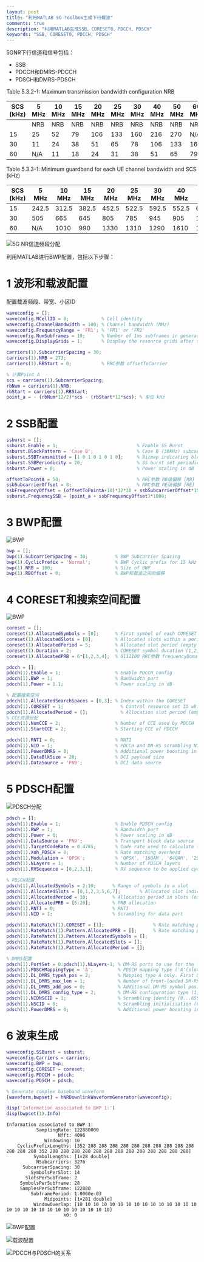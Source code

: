 ```yaml
---
layout: post
title: "利用MATLAB 5G Toolbox生成下行载波"
comments: true
description: "利用MATLAB生成SSB、CORESET0、PDCCH、PDSCH"
keywords: "SSB, CORESET0, PDCCH, PDSCH"
---
```


5GNR下行信道和信号包括：
- SSB
- PDCCH和DMRS-PDCCH
- PDSCH和DMRS-PDSCH

Table 5.3.2-1: Maximum transmission bandwidth configuration NRB

| SCS \(kHz\) | 5 MHz | 10 MHz | 15 MHz | 20 MHz | 25 MHz | 30 MHz | 40 MHz | 50 MHz | 60 MHz | 80 MHz | 90 MHz | 100 MHz |
|-------------|-------|--------|--------|--------|--------|--------|--------|--------|--------|--------|--------|---------|
|             | NRB   | NRB    | NRB    | NRB    | NRB    | NRB    | NRB    | NRB    | NRB    | NRB    | NRB    | NRB     |
| 15          | 25    | 52     | 79     | 106    | 133    | 160    | 216    | 270    | N/A    | N/A    | N/A    | N/A     |
| 30          | 11    | 24     | 38     | 51     | 65     | 78     | 106    | 133    | 162    | 217    | 245    | 273     |
| 60          | N/A   | 11     | 18     | 24     | 31     | 38     | 51     | 65     | 79     | 107    | 121    | 135     |


Table 5.3.3-1: Minimum guardband for each UE channel bandwidth and SCS (kHz)

| SCS \(kHz\) | 5 MHz  | 10 MHz | 15 MHz | 20 MHz | 25 MHz | 30 MHz | 40 MHz | 50 MHz | 60 MHz | 80 MHz | 90 MHz | 100 MHz |
|-------------|--------|--------|--------|--------|--------|--------|--------|--------|--------|--------|--------|---------|
| 15          | 242\.5 | 312\.5 | 382\.5 | 452\.5 | 522\.5 | 592\.5 | 552\.5 | 692\.5 | N/A    | N/A    | N/A    | N/A     |
| 30          | 505    | 665    | 645    | 805    | 785    | 945    | 905    | 1045   | 825    | 925    | 885    | 845     |
| 60          | N/A    | 1010   | 990    | 1330   | 1310   | 1290   | 1610   | 1570   | 1530   | 1450   | 1410   | 1370    |


![5G NR信道频段分配](https://raw.githubusercontent.com/ykqin/imageData/master/blog/38101-1-fig5.3.1-1-NRchannel.png)

利用MATLAB进行BWP配置，包括以下步骤： 

# 1 波形和载波配置

配置载波频段、带宽、小区ID
```matlab
waveconfig = [];
waveconfig.NCellID = 0;            % Cell identity
waveconfig.ChannelBandwidth = 100; % Channel bandwidth (MHz)
waveconfig.FrequencyRange = 'FR1'; % 'FR1' or 'FR2'
waveconfig.NumSubframes = 10;      % Number of 1ms subframes in generated waveform (1,2,4,8 slots per 1ms subframe, depending on SCS)
waveconfig.DisplayGrids = 1;       % Display the resource grids after signal generation

carriers(1).SubcarrierSpacing = 30;
carriers(1).NRB = 273;
carriers(1).RBStart = 0;           % RRC参数 offsetToCarrier

% 计算Point A
scs = carriers(1).SubcarrierSpacing;
rbNum = carriers(1).NRB;
rbStart = carriers(1).RBStart;                    
point_a = - (rbNum*12/2)*scs - (rbStart*12*scs); % 单位 kHz
```

# 2 SSB配置

```matlab
ssburst = [];
ssburst.Enable = 1;                             % Enable SS Burst
ssburst.BlockPattern = 'Case B';                % Case B (30kHz) subcarrier spacing
ssburst.SSBTransmitted = [1 0 1 0 1 0 1 0];     % Bitmap indicating blocks transmitted in a 5ms half-frame burst
ssburst.SSBPeriodicity = 20;                    % SS burst set periodicity in ms (5, 10, 20, 40, 80, 160)
ssburst.Power = 0;                              % Power scaling in dB

offsetToPointA = 50;                            % RRC参数 RB级偏移 [RB] 
ssbSubcarrierOffset = 8;                        % RRC参数 RE级偏移 [RE]
ssbFrequencyOffset = (offsetToPointA+10)*12*30 + ssbSubcarrierOffset*15; % SSB起点相对于Point A的频率偏移 [kHz]
ssburst.FrequencySSB = (point_a + ssbFrequencyOffset)*1000;              % 相对于载波中心频点的偏移 (5kHz的倍数)
```

# 3 BWP配置
![BWP](https://ww2.mathworks.cn/help/examples/5g/win64/xxbwp.png)

```matlab
bwp = [];
bwp(1).SubcarrierSpacing = 30;          % BWP Subcarrier Spacing
bwp(1).CyclicPrefix = 'Normal';         % BWP Cyclic prefix for 15 kHz
bwp(1).NRB = 100;                       % Size of BWP
bwp(1).RBOffset = 0;                    % BWP和载波之间的偏移                 
```

# 4 CORESET和搜索空间配置

![BWP](https://ww2.mathworks.cn/help/examples/5g/win64/xxcoresetAlloc.png)

```matlab
coreset = [];
coreset(1).AllocatedSymbols = [0];      % First symbol of each CORESET monitoring opportunity in a slot
coreset(1).AllocatedSlots = [0];        % Allocated slots within a period
coreset(1).AllocatedPeriod = 5;         % Allocated slot period (empty implies no repetition)
coreset(1).Duration = 2;                % CORESET symbol duration (1,2,3)
coreset(1).AllocatedPRB = 6*[1,2,3,4];  % 0111100 RRC参数 frequencyDomainResources
```

```matlab
pdcch = [];
pdcch(1).Enable = 1;                    % Enable PDCCH config
pdcch(1).BWP = 1;                       % Bandwidth part
pdcch(1).Power = 1.1;                   % Power scaling in dB

% 配置搜索空间
pdcch(1).AllocatedSearchSpaces = [0,3]; % Index within the CORESET 
pdcch(1).CORESET = 1;                     % Control resource set ID which carries this PDCCH
pdcch(1).AllocatedPeriod = [];            % Allocation slot period (empty implies no repetition)
% CCE资源分配
pdcch(1).NumCCE = 2;                    % Number of CCE used by PDCCH
pdcch(1).StartCCE = 2;                  % Starting CCE of PDCCH

pdcch(1).RNTI = 0;                      % RNTI
pdcch(1).NID = 1;                       % PDCCH and DM-RS scrambling NID 
pdcch(1).PowerDMRS = 0;                 % Additional power boosting in dB
pdcch(1).DataBlkSize = 20;              % DCI payload size
pdcch(1).DataSource = 'PN9';            % DCI data source
```

# 5 PDSCH配置

![PDSCH分配](https://ww2.mathworks.cn/help/examples/5g/win64/xxpdschAlloc.png)

```matlab
pdsch = [];
pdsch(1).Enable = 1;                    % Enable PDSCH config
pdsch(1).BWP = 1;                       % Bandwidth part
pdsch(1).Power = 0;                     % Power scaling in dB
pdsch(1).DataSource = 'PN9';            % Transport block data source 
pdsch(1).TargetCodeRate = 0.4785;       % Code rate used to calculate transport block sizes
pdsch(1).Xoh_PDSCH = 0;                 % Rate matching overhead
pdsch(1).Modulation = 'QPSK';           % 'QPSK', '16QAM', '64QAM', '256QAM'
pdsch(1).NLayers = 1;                   % Number of PDSCH layers
pdsch(1).RVSequence = [0,2,3,1];        % RV sequence to be applied cyclically across the PDSCH allocation sequence

% PDSCH配置
pdsch(1).AllocatedSymbols = 2:10;      % Range of symbols in a slot
pdsch(1).AllocatedSlots = [0,1,2,3,5,6,7];       % Allocated slot indices
pdsch(1).AllocatedPeriod = 10;         % Allocation period in slots (empty implies no repetition)
pdsch(1).AllocatedPRB = [5:20];        % PRB allocation
pdsch(1).RNTI = 0;                     % RNTI
pdsch(1).NID = 1;                      % Scrambling for data part

pdsch(1).RateMatch(1).CORESET = [1];                  % Rate matching pattern, defined by one CORESET
pdsch(1).RateMatch(1).Pattern.AllocatedPRB = [];      % Rate matching pattern, defined by set of 'bitmaps'
pdsch(1).RateMatch(1).Pattern.AllocatedSymbols = [];
pdsch(1).RateMatch(1).Pattern.AllocatedSlots = [];
pdsch(1).RateMatch(1).Pattern.AllocatedPeriod = [];

% DMRS配置
pdsch(1).PortSet = 0:pdsch(1).NLayers-1; % DM-RS ports to use for the layers
pdsch(1).PDSCHMappingType = 'A';         % PDSCH mapping type ('A'(slot-wise),'B'(non slot-wise))
pdsch(1).DL_DMRS_typeA_pos = 2;          % Mapping type A only. First DM-RS symbol position (2,3)
pdsch(1).DL_DMRS_max_len = 1;            % Number of front-loaded DM-RS symbols (1(single symbol),2(double symbol))      
pdsch(1).DL_DMRS_add_pos = 0;            % Additional DM-RS symbol positions (max range 0...3)
pdsch(1).DL_DMRS_config_type = 2;        % DM-RS configuration type (1,2)
pdsch(1).NIDNSCID = 1;                   % Scrambling identity (0...65535)
pdsch(1).NSCID = 0;                      % Scrambling initialisation (0,1)
pdsch(1).PowerDMRS = 0;                  % Additional power boosting in dB
```


# 6 波束生成

```matlab
waveconfig.SSBurst = ssburst;
waveconfig.Carriers = carriers;
waveconfig.BWP = bwp;
waveconfig.CORESET = coreset;
waveconfig.PDCCH = pdcch;
waveconfig.PDSCH = pdsch;

% Generate complex baseband waveform
[waveform,bwpset] = hNRDownlinkWaveformGenerator(waveconfig);

disp('Information associated to BWP 1:')
disp(bwpset(1).Info)
```

```
Information associated to BWP 1:
           SamplingRate: 122880000
                   Nfft: 4096
              Windowing: 10
    CyclicPrefixLengths: [352 288 288 288 288 288 288 288 288 288 288 288 288 288 352 288 288 288 288 288 288 288 288 288 288 288 288 288]
          SymbolLengths: [1×28 double]
           NSubcarriers: 3276
      SubcarrierSpacing: 30
         SymbolsPerSlot: 14
       SlotsPerSubframe: 2
     SymbolsPerSubframe: 28
     SamplesPerSubframe: 122880
         SubframePeriod: 1.0000e-03
              Midpoints: [1×281 double]
          WindowOverlap: [10 10 10 10 10 10 10 10 10 10 10 10 10 10 10 10 10 10 10 10 10 10 10 10 10 10 10 10]
                     k0: 0
```



![BWP配置](https://raw.githubusercontent.com/ykqin/imageData/master/blog/DownlinkResourceinCarrier.jpg)


![载波配置](https://raw.githubusercontent.com/ykqin/imageData/master/blog/carrierConfig.jpg)


![PDCCH与PDSCH的关系](https://raw.githubusercontent.com/ykqin/imageData/master/blog/BWPinCarrier.jpg)